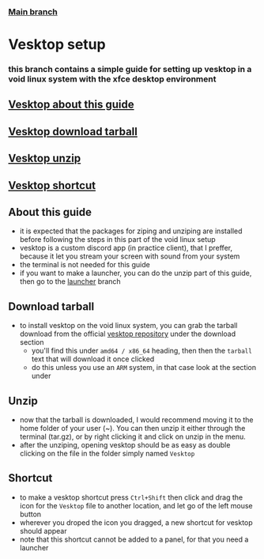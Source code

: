 ### [Main branch](https://github.com/P-OEM/P-OEM-s-void-setup)

# Vesktop setup
### this branch contains a simple guide for setting up vesktop in a void linux system with the xfce desktop environment

## [Vesktop about this guide](#about-this-guide)
## [Vesktop download tarball](#download-tarball)
## [Vesktop unzip](#unzip)
## [Vesktop shortcut](#shortcut)

## About this guide
* it is expected that the packages for ziping and unziping are installed before following the steps in this part of the void linux setup
* vesktop is a custom discord app (in practice client), that I preffer, because it let you stream your screen with sound from your system
* the terminal is not needed for this guide
* if you want to make a launcher, you can do the unzip part of this guide, then go to the [launcher](https://github.com/P-OEM/P-OEM-s-void-setup/tree/launcher) branch

## Download tarball
* to install vesktop on the void linux system, you can grab the tarball download from the official [vesktop repository](https://github.com/Vencord/Vesktop?tab=readme-ov-file) under the download section
  * you'll find this under `amd64 / x86_64` heading, then then the `tarball` text that will download it once clicked
   * do this unless you use an `ARM` system, in that case look at the section under

## Unzip
* now that the tarball is downloaded, I would recommend moving it to the home folder of your user (~). You can then unzip it either through the terminal (tar.gz), or by right clicking it and click on unzip in the menu.
* after the unziping, opening vesktop should be as easy as double clicking on the file in the folder simply named `Vesktop`

## Shortcut
* to make a vesktop shortcut press `Ctrl+Shift` then click and drag the icon for the `Vesktop` file to another location, and let go of the left mouse button
* wherever you droped the icon you dragged, a new shortcut for vesktop should appear
* note that this shortcut cannot be added to a panel, for that you need a launcher
